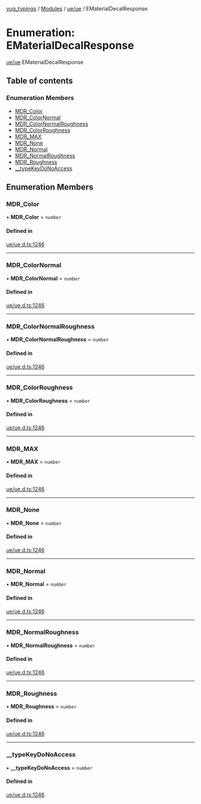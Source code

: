 [yug_typings](../README.md) / [Modules](../modules.md) / [ue/ue](../modules/ue_ue.md) / EMaterialDecalResponse

# Enumeration: EMaterialDecalResponse

[ue/ue](../modules/ue_ue.md).EMaterialDecalResponse

## Table of contents

### Enumeration Members

- [MDR\_Color](ue_ue.EMaterialDecalResponse.md#mdr_color)
- [MDR\_ColorNormal](ue_ue.EMaterialDecalResponse.md#mdr_colornormal)
- [MDR\_ColorNormalRoughness](ue_ue.EMaterialDecalResponse.md#mdr_colornormalroughness)
- [MDR\_ColorRoughness](ue_ue.EMaterialDecalResponse.md#mdr_colorroughness)
- [MDR\_MAX](ue_ue.EMaterialDecalResponse.md#mdr_max)
- [MDR\_None](ue_ue.EMaterialDecalResponse.md#mdr_none)
- [MDR\_Normal](ue_ue.EMaterialDecalResponse.md#mdr_normal)
- [MDR\_NormalRoughness](ue_ue.EMaterialDecalResponse.md#mdr_normalroughness)
- [MDR\_Roughness](ue_ue.EMaterialDecalResponse.md#mdr_roughness)
- [\_\_typeKeyDoNoAccess](ue_ue.EMaterialDecalResponse.md#__typekeydonoaccess)

## Enumeration Members

### MDR\_Color

• **MDR\_Color** = `number`

#### Defined in

[ue/ue.d.ts:1246](https://github.com/YugMetaverse/yug_typings/blob/b7d9b19/ue/ue.d.ts#L1246)

___

### MDR\_ColorNormal

• **MDR\_ColorNormal** = `number`

#### Defined in

[ue/ue.d.ts:1246](https://github.com/YugMetaverse/yug_typings/blob/b7d9b19/ue/ue.d.ts#L1246)

___

### MDR\_ColorNormalRoughness

• **MDR\_ColorNormalRoughness** = `number`

#### Defined in

[ue/ue.d.ts:1246](https://github.com/YugMetaverse/yug_typings/blob/b7d9b19/ue/ue.d.ts#L1246)

___

### MDR\_ColorRoughness

• **MDR\_ColorRoughness** = `number`

#### Defined in

[ue/ue.d.ts:1246](https://github.com/YugMetaverse/yug_typings/blob/b7d9b19/ue/ue.d.ts#L1246)

___

### MDR\_MAX

• **MDR\_MAX** = `number`

#### Defined in

[ue/ue.d.ts:1246](https://github.com/YugMetaverse/yug_typings/blob/b7d9b19/ue/ue.d.ts#L1246)

___

### MDR\_None

• **MDR\_None** = `number`

#### Defined in

[ue/ue.d.ts:1246](https://github.com/YugMetaverse/yug_typings/blob/b7d9b19/ue/ue.d.ts#L1246)

___

### MDR\_Normal

• **MDR\_Normal** = `number`

#### Defined in

[ue/ue.d.ts:1246](https://github.com/YugMetaverse/yug_typings/blob/b7d9b19/ue/ue.d.ts#L1246)

___

### MDR\_NormalRoughness

• **MDR\_NormalRoughness** = `number`

#### Defined in

[ue/ue.d.ts:1246](https://github.com/YugMetaverse/yug_typings/blob/b7d9b19/ue/ue.d.ts#L1246)

___

### MDR\_Roughness

• **MDR\_Roughness** = `number`

#### Defined in

[ue/ue.d.ts:1246](https://github.com/YugMetaverse/yug_typings/blob/b7d9b19/ue/ue.d.ts#L1246)

___

### \_\_typeKeyDoNoAccess

• **\_\_typeKeyDoNoAccess** = `number`

#### Defined in

[ue/ue.d.ts:1246](https://github.com/YugMetaverse/yug_typings/blob/b7d9b19/ue/ue.d.ts#L1246)
